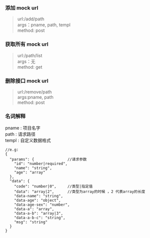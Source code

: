 ### 添加 mock url

> url:/add/path  
> args：pname, path, templ  
> method: post

### 获取所有 mock url

> url:/path/list  
> args：无  
> method: get

### 删除接口 mock url

> url:/remove/path  
> args:pname, path  
> method: post

### 名词解释

pname : 项目名字  
path : 请求路径  
templ : 自定义数据格式

```
//e.g:
{
  "params": {               //请求参数
    "id": "number|required",
    "name": "string",
    "age": "array"
  },
  "data": {
    "code": "number|0",     //类型|指定值
    "data": "array|2",      //类型为array的时候 ，2 代表array的长度
    "data-name": "string",
    "data-age": "object",
    "data-age-sex": "number",
    "data-a": "array",
    "data-a-b": "array|3",
    "data-a-b-c": "string",
    "msg": "string"
  }
}
```
